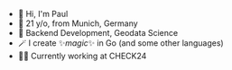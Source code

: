 - 👋 Hi, I'm Paul
- 🙋 21 y/o, from Munich, Germany
- 🚀 Backend Development, Geodata Science
- 🪄 I create ✨*magic*✨ in Go (and some other languages)
- 🧑‍💻 Currently working at CHECK24
